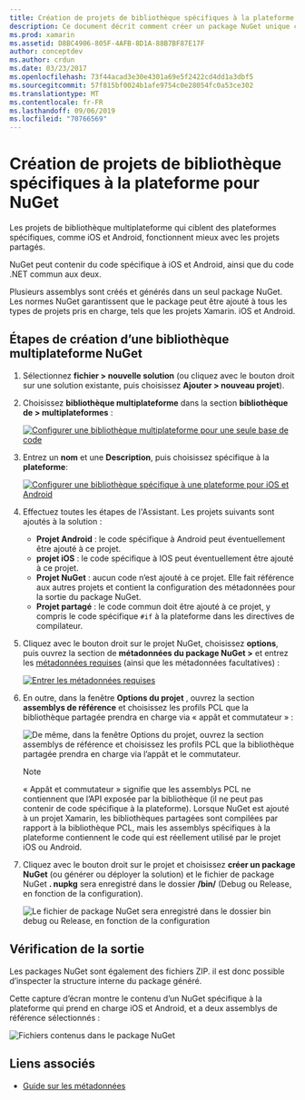 ```yaml
---
title: Création de projets de bibliothèque spécifiques à la plateforme pour NuGet
description: Ce document décrit comment créer un package NuGet unique contenant du code spécifique à la plateforme pour plusieurs plateformes.
ms.prod: xamarin
ms.assetid: D8BC4906-805F-4AFB-8D1A-88B7BF87E17F
author: conceptdev
ms.author: crdun
ms.date: 03/23/2017
ms.openlocfilehash: 73f44acad3e30e4301a69e5f2422cd4dd1a3dbf5
ms.sourcegitcommit: 57f815bf0024b1afe9754c0e28054fc0a53ce302
ms.translationtype: MT
ms.contentlocale: fr-FR
ms.lasthandoff: 09/06/2019
ms.locfileid: "70766569"
---
```

# <a name="creating-new-platform-specific-library-projects-for-nuget"></a>Création de projets de bibliothèque spécifiques à la plateforme pour NuGet

Les projets de bibliothèque multiplateforme qui ciblent des plateformes spécifiques, comme iOS et Android, fonctionnent mieux avec les projets partagés.

NuGet peut contenir du code spécifique à iOS et Android, ainsi que du code .NET commun aux deux.

Plusieurs assemblys sont créés et générés dans un seul package NuGet. Les normes NuGet garantissent que le package peut être ajouté à tous les types de projets pris en charge, tels que les projets Xamarin. iOS et Android.

## <a name="steps-to-create-a-cross-platform-library-nuget"></a>Étapes de création d’une bibliothèque multiplateforme NuGet

1. Sélectionnez **fichier > nouvelle solution** (ou cliquez avec le bouton droit sur une solution existante, puis choisissez **Ajouter > nouveau projet**).

2. Choisissez **bibliothèque multiplateforme** dans la section **bibliothèque de > multiplateformes** :

    [![](platform-specific-images/mulitplatform-library-sml.png "Configurer une bibliothèque multiplateforme pour une seule base de code")](platform-specific-images/multiplatform-library.png#lightbox)

3. Entrez un **nom** et une **Description**, puis choisissez spécifique à la **plateforme**:

    [![](platform-specific-images/specific-configure-sml.png "Configurer une bibliothèque spécifique à une plateforme pour iOS et Android")](platform-specific-images/specific-configure.png#lightbox)

4. Effectuez toutes les étapes de l'Assistant. Les projets suivants sont ajoutés à la solution :

    - **Projet Android** : le code spécifique à Android peut éventuellement être ajouté à ce projet.
    - **projet iOS** : le code spécifique à IOS peut éventuellement être ajouté à ce projet.
    - **Projet NuGet** : aucun code n’est ajouté à ce projet. Elle fait référence aux autres projets et contient la configuration des métadonnées pour la sortie du package NuGet.
    - **Projet partagé** : le code commun doit être ajouté à ce projet, y compris le code spécifique `#if` à la plateforme dans les directives de compilateur.

5. Cliquez avec le bouton droit sur le projet NuGet, choisissez **options**, puis ouvrez la section de **métadonnées du package NuGet >** et entrez les [métadonnées requises](~/cross-platform/app-fundamentals/nuget-multiplatform-libraries/metadata.md) (ainsi que les métadonnées facultatives) :

    [![](platform-specific-images/specific-metadata-sml.png "Entrer les métadonnées requises")](platform-specific-images/specific-metadata.png#lightbox)

6. En outre, dans la fenêtre **Options du projet** , ouvrez la section **assemblys de référence** et choisissez les profils PCL que la bibliothèque partagée prendra en charge via « appât et commutateur » :

    ![](platform-specific-images/specific-reference-assemblies.png "De même, dans la fenêtre Options du projet, ouvrez la section assemblys de référence et choisissez les profils PCL que la bibliothèque partagée prendra en charge via l’appât et le commutateur.")

    > [!NOTE]
    > « Appât et commutateur » signifie que les assemblys PCL ne contiennent que l’API exposée par la bibliothèque (il ne peut pas contenir de code spécifique à la plateforme). Lorsque NuGet est ajouté à un projet Xamarin, les bibliothèques partagées sont compilées par rapport à la bibliothèque PCL, mais les assemblys spécifiques à la plateforme contiennent le code qui est réellement utilisé par le projet iOS ou Android.

7. Cliquez avec le bouton droit sur le projet et choisissez **créer un package NuGet** (ou générer ou déployer la solution) et le fichier de package NuGet **. nupkg** sera enregistré dans le dossier **/bin/** (Debug ou Release, en fonction de la configuration).

    ![](platform-specific-images/create-nuget-package.png "Le fichier de package NuGet sera enregistré dans le dossier bin debug ou Release, en fonction de la configuration")

## <a name="verifying-the-output"></a>Vérification de la sortie

Les packages NuGet sont également des fichiers ZIP. il est donc possible d’inspecter la structure interne du package généré.

Cette capture d’écran montre le contenu d’un NuGet spécifique à la plateforme qui prend en charge iOS et Android, et a deux assemblys de référence sélectionnés :

![](platform-specific-images/nuget-output.png "Fichiers contenus dans le package NuGet")

## <a name="related-links"></a>Liens associés

- [Guide sur les métadonnées](~/cross-platform/app-fundamentals/nuget-multiplatform-libraries/metadata.md)
